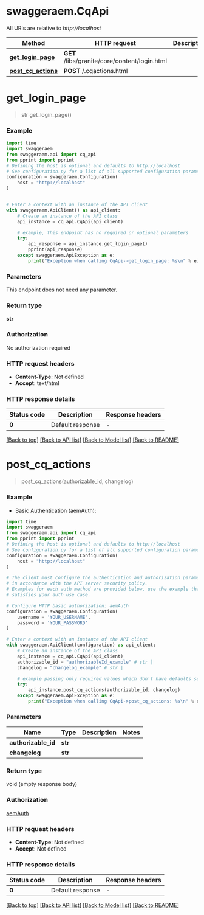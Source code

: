 # swaggeraem.CqApi

All URIs are relative to *http://localhost*

Method | HTTP request | Description
------------- | ------------- | -------------
[**get_login_page**](CqApi.md#get_login_page) | **GET** /libs/granite/core/content/login.html | 
[**post_cq_actions**](CqApi.md#post_cq_actions) | **POST** /.cqactions.html | 


# **get_login_page**
> str get_login_page()



### Example

```python
import time
import swaggeraem
from swaggeraem.api import cq_api
from pprint import pprint
# Defining the host is optional and defaults to http://localhost
# See configuration.py for a list of all supported configuration parameters.
configuration = swaggeraem.Configuration(
    host = "http://localhost"
)


# Enter a context with an instance of the API client
with swaggeraem.ApiClient() as api_client:
    # Create an instance of the API class
    api_instance = cq_api.CqApi(api_client)

    # example, this endpoint has no required or optional parameters
    try:
        api_response = api_instance.get_login_page()
        pprint(api_response)
    except swaggeraem.ApiException as e:
        print("Exception when calling CqApi->get_login_page: %s\n" % e)
```

### Parameters
This endpoint does not need any parameter.

### Return type

**str**

### Authorization

No authorization required

### HTTP request headers

 - **Content-Type**: Not defined
 - **Accept**: text/html

### HTTP response details
| Status code | Description | Response headers |
|-------------|-------------|------------------|
**0** | Default response |  -  |

[[Back to top]](#) [[Back to API list]](../README.md#documentation-for-api-endpoints) [[Back to Model list]](../README.md#documentation-for-models) [[Back to README]](../README.md)

# **post_cq_actions**
> post_cq_actions(authorizable_id, changelog)



### Example

* Basic Authentication (aemAuth):
```python
import time
import swaggeraem
from swaggeraem.api import cq_api
from pprint import pprint
# Defining the host is optional and defaults to http://localhost
# See configuration.py for a list of all supported configuration parameters.
configuration = swaggeraem.Configuration(
    host = "http://localhost"
)

# The client must configure the authentication and authorization parameters
# in accordance with the API server security policy.
# Examples for each auth method are provided below, use the example that
# satisfies your auth use case.

# Configure HTTP basic authorization: aemAuth
configuration = swaggeraem.Configuration(
    username = 'YOUR_USERNAME',
    password = 'YOUR_PASSWORD'
)

# Enter a context with an instance of the API client
with swaggeraem.ApiClient(configuration) as api_client:
    # Create an instance of the API class
    api_instance = cq_api.CqApi(api_client)
    authorizable_id = "authorizableId_example" # str | 
    changelog = "changelog_example" # str | 

    # example passing only required values which don't have defaults set
    try:
        api_instance.post_cq_actions(authorizable_id, changelog)
    except swaggeraem.ApiException as e:
        print("Exception when calling CqApi->post_cq_actions: %s\n" % e)
```

### Parameters

Name | Type | Description  | Notes
------------- | ------------- | ------------- | -------------
 **authorizable_id** | **str**|  |
 **changelog** | **str**|  |

### Return type

void (empty response body)

### Authorization

[aemAuth](../README.md#aemAuth)

### HTTP request headers

 - **Content-Type**: Not defined
 - **Accept**: Not defined

### HTTP response details
| Status code | Description | Response headers |
|-------------|-------------|------------------|
**0** | Default response |  -  |

[[Back to top]](#) [[Back to API list]](../README.md#documentation-for-api-endpoints) [[Back to Model list]](../README.md#documentation-for-models) [[Back to README]](../README.md)

